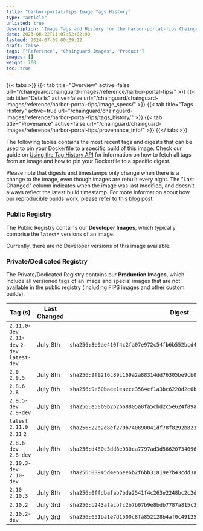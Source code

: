 ```yaml
---
title: "harbor-portal-fips Image Tags History"
type: "article"
unlisted: true
description: "Image Tags and History for the harbor-portal-fips Chainguard Image"
date: 2023-06-22T11:07:52+02:00
lastmod: 2024-07-09 00:39:12
draft: false
tags: ["Reference", "Chainguard Images", "Product"]
images: []
weight: 700
toc: true
---
```


{{< tabs >}}
{{< tab title="Overview" active=false url="/chainguard/chainguard-images/reference/harbor-portal-fips/" >}}
{{< tab title="Details" active=false url="/chainguard/chainguard-images/reference/harbor-portal-fips/image_specs/" >}}
{{< tab title="Tags History" active=true url="/chainguard/chainguard-images/reference/harbor-portal-fips/tags_history/" >}}
{{< tab title="Provenance" active=false url="/chainguard/chainguard-images/reference/harbor-portal-fips/provenance_info/" >}}
{{</ tabs >}}

The following tables contains the most recent tags and digests that can be used to pin your Dockerfile to a specific build of this image. Check our guide on [Using the Tag History API](/chainguard/chainguard-images/using-the-tag-history-api/) for information on how to fetch all tags from an image and how to pin your Dockerfile to a specific digest.

Please note that digests and timestamps only change when there is a change to the image, even though images are rebuilt every night. The "Last Changed" column indicates when the image was last modified, and doesn't always reflect the latest build timestamp. For more information about how our reproducible builds work, please refer to [this blog post](https://www.chainguard.dev/unchained/reproducing-chainguards-reproducible-image-builds).

### Public Registry
The Public Registry contains our **Developer Images**, which typically comprise the `latest*` versions of an image.

Currently, there are no Developer versions of this image available.

### Private/Dedicated Registry
The Private/Dedicated Registry contains our **Production Images**, which include all versioned tags of an image and special images that are not available in the public registry (including FIPS images and other custom builds).

| Tag (s)                                       | Last Changed | Digest                                                                    |
|-----------------------------------------------|--------------|---------------------------------------------------------------------------|
|  `2.11.0-dev` `2.11-dev` `2-dev` `latest-dev` | July 8th     | `sha256:3e9ae410f4c2fa07e972c54fb6b552bcd4305c59da6a7994b4e86e373c4383c5` |
|  `2.9` `2.9.5`                                | July 8th     | `sha256:9f9216c89c169a2a88314dd76305be9cb06aa97176f211307cbf594c3118332b` |
|  `2.8.6` `2.8`                                | July 8th     | `sha256:9e60baee1eaece3564cf1a3bc6220d2c0b915a9a0e5928a22a2209be216fe6ae` |
|  `2.9.5-dev` `2.9-dev`                        | July 8th     | `sha256:e50b9b2b2b68805a8fa5cbd2c5e624f89a61ad2012f0802281c0a3cbcbc99b15` |
|  `latest` `2.11.0` `2.11` `2`                 | July 8th     | `sha256:22e2d8ef270b740890041df78f8292b82317e885442cb7ec90194d802488cf19` |
|  `2.8.6-dev` `2.8-dev`                        | July 8th     | `sha256:d460c3dd8e930ca7797ad3d566207340969d64c0a22a046352ca33a3ca74b5ba` |
|  `2.10.3-dev` `2.10-dev`                      | July 8th     | `sha256:03945d4eb6ee6b2f6bb31819e7b43cdd3ad26fed7618971b36de3d67fafdcc9a` |
|  `2.10` `2.10.3`                              | July 8th     | `sha256:0ffdbafab7bda2541f4c263e2248bc2c2dca7a436c2c71f3f07a0715d7176df6` |
|  `2.10.2`                                     | July 3rd     | `sha256:b243afacbfc2b7b07b9e8bdb7787a815c31e94bfe91f0744895dd260978e21fb` |
|  `2.10.2-dev`                                 | July 3rd     | `sha256:651ba1e7d1500c8fa852128b4af0c491252d0509290a981be0586c19e0dea56d` |

